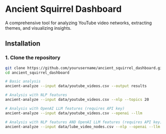 # Ancient Squirrel Dashboard

A comprehensive tool for analyzing YouTube video networks, extracting themes, and visualizing insights.

## Installation

### 1. Clone the repository

```bash
git clone https://github.com/yourusername/ancient_squirrel_dashboard.git
cd ancient_squirrel_dashboard

# Basic analysis
ancient-analyze --input data/youtube_videos.csv --output results

# Analysis with NLP features
ancient-analyze --input data/youtube_videos.csv --nlp --topics 20

# Analysis with OpenAI LLM features (requires API key)
ancient-analyze --input data/youtube_videos.csv --openai --llm

# Analysis with NLP features AND OpenAI LLM features (requires API key)
ancient-analyze --input data/lube_video_nodes.csv --nlp --openai --llm --topics 20